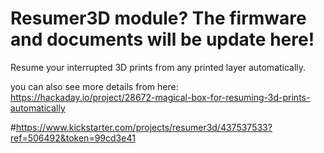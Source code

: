 # Resumer3D module? The firmware and documents will be update here!

Resume your interrupted 3D prints from any printed layer automatically.
 
you can also see more details from here:
https://hackaday.io/project/28672-magical-box-for-resuming-3d-prints-automatically

#https://www.kickstarter.com/projects/resumer3d/437537533?ref=506492&token=99cd3e41




